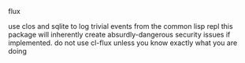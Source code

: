 flux

use clos and sqlite to log trivial events from the common lisp repl
this package will inherently create absurdly-dangerous security issues if implemented.
do not use cl-flux unless you know exactly what you are doing
